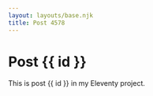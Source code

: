 ```yaml
---
layout: layouts/base.njk
title: Post 4578
---
```


# Post {{ id }}

This is post {{ id }} in my Eleventy project.
